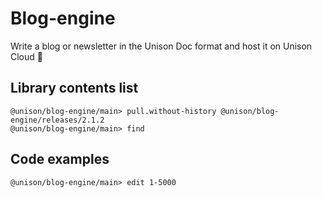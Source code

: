 # Blog-engine

Write a blog or newsletter in the Unison Doc format and host it on Unison Cloud 🚀

## Library contents list

``` ucm
@unison/blog-engine/main> pull.without-history @unison/blog-engine/releases/2.1.2
@unison/blog-engine/main> find
```

## Code examples

``` ucm
@unison/blog-engine/main> edit 1-5000
```
